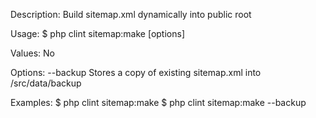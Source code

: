 Description:
  Build sitemap.xml dynamically into public root

Usage:
  $ php clint sitemap:make [options]

Values:
  No

Options:
  --backup
    Stores a copy of existing sitemap.xml into /src/data/backup

Examples:
  $ php clint sitemap:make
  $ php clint sitemap:make --backup
